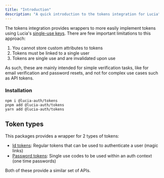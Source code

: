 ```yaml
---
title: "Introduction"
description: "A quick introduction to the tokens integration for Lucia"
---
```


The tokens integration provides wrappers to more easily implement tokens using Lucia's [single-use keys](/basics/keys#single-use-keys). There are few important limitations to this approach:

1. You cannot store custom attributes to tokens
2. Tokens must be linked to a single user
3. Tokens are single use and are invalidated upon use

As such, these are mainly intended for simple verification tasks, like for email verification and password resets, and not for complex use cases such as API tokens.

### Installation

```
npm i @lucia-auth/tokens
pnpm add @lucia-auth/tokens
yarn add @lucia-auth/tokens
```

## Token types

This packages provides a wrapper for 2 types of tokens:

- [Id tokens](/tokens/basics/id-tokens): Regular tokens that can be used to authenticate a user (magic links)
- [Password tokens](/tokens/basics/password-tokens): Single use codes to be used within an auth context (one time passwords)

Both of these provide a similar set of APIs.
